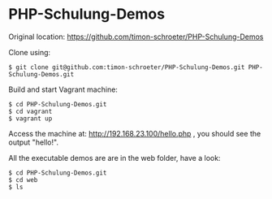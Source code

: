PHP-Schulung-Demos
==================

Original location: https://github.com/timon-schroeter/PHP-Schulung-Demos

Clone using:
```
$ git clone git@github.com:timon-schroeter/PHP-Schulung-Demos.git PHP-Schulung-Demos.git
```
Build and start Vagrant machine:
```
$ cd PHP-Schulung-Demos.git
$ cd vagrant
$ vagrant up
```

Access the machine at: http://192.168.23.100/hello.php , you should see the output "hello!".

All the executable demos are are in the web folder, have a look:
```
$ cd PHP-Schulung-Demos.git
$ cd web
$ ls
```
